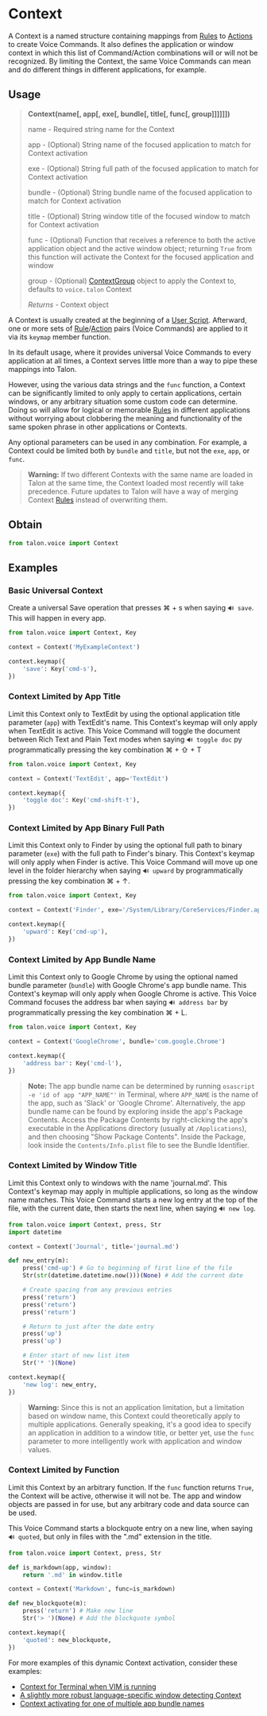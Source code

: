 # Context

A Context is a named structure containing mappings from [Rules](Rules.md) to [Actions](Actions.md) to create Voice Commands. It also defines the application or window context in which this list of Command/Action combinations will or will not be recognized. By limiting the Context, the same Voice Commands can mean and do different things in different applications, for example.


## Usage

> **Context(name[, app[, exe[, bundle[, title[, func[, group]]]]]])**
>
> name - Required string name for the Context
>
> app - (Optional) String name of the focused application to match for Context activation
>
> exe - (Optional) String full path of the focused application to match for Context activation
>
> bundle - (Optional) String bundle name of the focused application to match for Context activation
>
> title - (Optional) String window title of the focused window to match for Context activation
>
> func - (Optional) Function that receives a reference to both the active application object and the active window object; returning `True` from this function will activate the Context for the focused application and window
>
> group - (Optional) [ContextGroup](ContextGroup.md) object to apply the Context to, defaults to `voice.talon` Context
>
> *Returns* - Context object

A Context is usually created at the beginning of a [User Script](UserScriptStructure.md). Afterward, one or more sets of [Rule](Rules.md)/[Action](Actions.md) pairs (Voice Commands) are applied to it via its `keymap` member function.

In its default usage, where it provides universal Voice Commands to every application at all times, a Context serves little more than a way to pipe these mappings into Talon.

However, using the various data strings and the `func` function, a Context can be significantly limited to only apply to certain applications, certain windows, or any arbitrary situation some custom code can determine. Doing so will allow for logical or memorable [Rules](Rules.md) in different applications without worrying about clobbering the meaning and functionality of the same spoken phrase in other applications or Contexts.

Any optional parameters can be used in any combination. For example, a Context could be limited both by `bundle` and `title`, but not the `exe`, `app`, or `func`.

> **Warning:** If two different Contexts with the same name are loaded in Talon at the same time, the Context loaded most recently will take precedence. Future updates to Talon will have a way of merging Context [Rules](Rules.md) instead of overwriting them.


## Obtain

```python
from talon.voice import Context
```


## Examples

### Basic Universal Context

Create a universal Save operation that presses ⌘ + s when saying `🔊 save`. This will happen in every app.

```python
from talon.voice import Context, Key

context = Context('MyExampleContext')

context.keymap({
    'save': Key('cmd-s'),
})
```

### Context Limited by App Title

Limit this Context only to TextEdit by using the optional application title parameter (`app`) with TextEdit's name. This Context's keymap will only apply when TextEdit is active. This Voice Command will toggle the document between Rich Text and Plain Text modes when saying `🔊 toggle doc` py programmatically pressing the key combination ⌘ + ⇧ + T

```python
from talon.voice import Context, Key

context = Context('TextEdit', app='TextEdit')

context.keymap({
    'toggle doc': Key('cmd-shift-t'),
})
```

### Context Limited by App Binary Full Path

Limit this Context only to Finder by using the optional full path to binary parameter (`exe`) with the full path to Finder's binary. This Context's keymap will only apply when Finder is active. This Voice Command will move up one level in the folder hierarchy when saying `🔊 upward` by programmatically pressing the key combination ⌘ + ↑.

```python
from talon.voice import Context, Key

context = Context('Finder', exe='/System/Library/CoreServices/Finder.app/Contents/MacOS/Finder')

context.keymap({
    'upward': Key('cmd-up'),
})
```

### Context Limited by App Bundle Name

Limit this Context only to Google Chrome by using the optional named bundle parameter (`bundle`) with Google Chrome's app bundle name. This Context's keymap will only apply when Google Chrome is active. This Voice Command focuses the address bar when saying `🔊 address bar` by programmatically pressing the key combination ⌘ + L.

```python
from talon.voice import Context, Key

context = Context('GoogleChrome', bundle='com.google.Chrome')

context.keymap({
    'address bar': Key('cmd-l'),
})
```

> **Note:** The app bundle name can be determined by running `osascript -e 'id of app "APP_NAME"'` in Terminal, where `APP_NAME` is the name of the app, such as 'Slack' or 'Google Chrome'. Alternatively, the app bundle name can be found by exploring inside the app's Package Contents. Access the Package Contents by right-clicking the app's executable in the Applications directory (usually at `/Applications`), and then choosing "Show Package Contents". Inside the Package, look inside the `Contents/Info.plist` file to see the Bundle Identifier.

### Context Limited by Window Title

Limit this Context only to windows with the name 'journal.md'. This Context's keymap may apply in multiple applications, so long as the window name matches. This Voice Command starts a new log entry at the top of the file, with the current date, then starts the next line, when saying `🔊 new log`.

```python
from talon.voice import Context, press, Str
import datetime

context = Context('Journal', title='journal.md')

def new_entry(m):
    press('cmd-up') # Go to beginning of first line of the file
    Str(str(datetime.datetime.now()))(None) # Add the current date

    # Create spacing from any previous entries
    press('return')
    press('return')
    press('return')

    # Return to just after the date entry
    press('up')
    press('up')

    # Enter start of new list item
    Str('* ')(None)

context.keymap({
    'new log': new_entry,
})
```

> **Warning:** Since this is not an application limitation, but a limitation based on window name, this Context could theoretically apply to multiple applications. Generally speaking, it's a good idea to specify an application in addition to a window title, or better yet, use the `func` parameter to more intelligently work with application and window values.


### Context Limited by Function

Limit this Context by an arbitrary function. If the `func` function returns `True`, the Context will be active, otherwise it will not be. The app and window objects are passed in for use, but any arbitrary code and data source can be used.

This Voice Command starts a blockquote entry on a new line, when saying `🔊 quoted`, but only in files with the ".md" extension in the title.

```python
from talon.voice import Context, press, Str

def is_markdown(app, window):
    return '.md' in window.title

context = Context('Markdown', func=is_markdown)

def new_blockquote(m):
    press('return') # Make new line
    Str('> ')(None) # Add the blockquote symbol

context.keymap({
    'quoted': new_blockquote,
})
```

For more examples of this dynamic Context activation, consider these examples:

* [Context for Terminal when VIM is running](https://github.com/talonvoice/examples/blob/master/vim.py)
* [A slightly more robust language-specific window detecting Context](https://github.com/tabrat/talon_user/blob/master/java.py)
* [Context activating for one of multiple app bundle names](https://github.com/tabrat/talon_user/blob/master/jetbrains.py)

